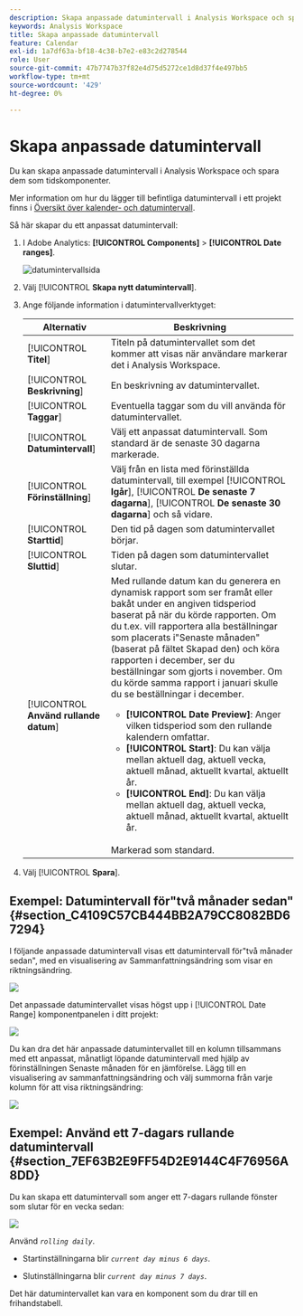 ```yaml
---
description: Skapa anpassade datumintervall i Analysis Workspace och spara dem som tidskomponenter.
keywords: Analysis Workspace
title: Skapa anpassade datumintervall
feature: Calendar
exl-id: 1a7df63a-bf18-4c38-b7e2-e83c2d278544
role: User
source-git-commit: 47b7747b37f82e4d75d5272ce1d8d37f4e497bb5
workflow-type: tm+mt
source-wordcount: '429'
ht-degree: 0%

---
```


# Skapa anpassade datumintervall

Du kan skapa anpassade datumintervall i Analysis Workspace och spara dem som tidskomponenter.

Mer information om hur du lägger till befintliga datumintervall i ett projekt finns i [Översikt över kalender- och datumintervall](/help/components/date-ranges/calendar.md).

Så här skapar du ett anpassat datumintervall:

1. I Adobe Analytics: **[!UICONTROL Components]** > **[!UICONTROL Date ranges]**.

   ![datumintervallsida](assets/date-ranges.png)

1. Välj [!UICONTROL **Skapa nytt datumintervall**].

1. Ange följande information i datumintervallverktyget:

   | Alternativ | Beskrivning |
   |---------|----------|
   | [!UICONTROL **Titel**] | Titeln på datumintervallet som det kommer att visas när användare markerar det i Analysis Workspace. |
   | [!UICONTROL **Beskrivning**] | En beskrivning av datumintervallet. |
   | [!UICONTROL **Taggar**] | Eventuella taggar som du vill använda för datumintervallet. |
   | [!UICONTROL **Datumintervall**] | Välj ett anpassat datumintervall. Som standard är de senaste 30 dagarna markerade. |
   | [!UICONTROL **Förinställning**] | Välj från en lista med förinställda datumintervall, till exempel [!UICONTROL **Igår**], [!UICONTROL **De senaste 7 dagarna**], [!UICONTROL **De senaste 30 dagarna**] och så vidare. |
   | [!UICONTROL **Starttid**] | Den tid på dagen som datumintervallet börjar. |
   | [!UICONTROL **Sluttid**] | Tiden på dagen som datumintervallet slutar. |
   | [!UICONTROL **Använd rullande datum**] | Med rullande datum kan du generera en dynamisk rapport som ser framåt eller bakåt under en angiven tidsperiod baserat på när du körde rapporten. Om du t.ex. vill rapportera alla beställningar som placerats i&quot;Senaste månaden&quot; (baserat på fältet Skapad den) och köra rapporten i december, ser du beställningar som gjorts i november. Om du körde samma rapport i januari skulle du se beställningar i december.<ul><li>**[!UICONTROL Date Preview]**: Anger vilken tidsperiod som den rullande kalendern omfattar.</li><li>**[!UICONTROL Start]**: Du kan välja mellan aktuell dag, aktuell vecka, aktuell månad, aktuellt kvartal, aktuellt år.</li><li>**[!UICONTROL End]**: Du kan välja mellan aktuell dag, aktuell vecka, aktuell månad, aktuellt kvartal, aktuellt år.</li></ul><br>Markerad som standard. |

1. Välj [!UICONTROL **Spara**].

## Exempel: Datumintervall för&quot;två månader sedan&quot; {#section_C4109C57CB444BB2A79CC8082BD67294}

I följande anpassade datumintervall visas ett datumintervall för&quot;två månader sedan&quot;, med en visualisering av Sammanfattningsändring som visar en riktningsändring.

![](assets/date-range-two-months-ago.png)

Det anpassade datumintervallet visas högst upp i [!UICONTROL Date Range] komponentpanelen i ditt projekt:

![](assets/date-range-panel-two-months-ago.png)

Du kan dra det här anpassade datumintervallet till en kolumn tillsammans med ett anpassat, månatligt löpande datumintervall med hjälp av förinställningen Senaste månaden för en jämförelse. Lägg till en visualisering av sammanfattningsändring och välj summorna från varje kolumn för att visa riktningsändring:

![](assets/date-range-two-months-table.png)

## Exempel: Använd ett 7-dagars rullande datumintervall {#section_7EF63B2E9FF54D2E9144C4F76956A8DD}

Du kan skapa ett datumintervall som anger ett 7-dagars rullande fönster som slutar för en vecka sedan:

![](assets/create_date_range.png)

Använd *`rolling daily`*.

* Startinställningarna blir *`current day minus 6 days`*.

* Slutinställningarna blir *`current day minus 7 days`*.

Det här datumintervallet kan vara en komponent som du drar till en frihandstabell.
